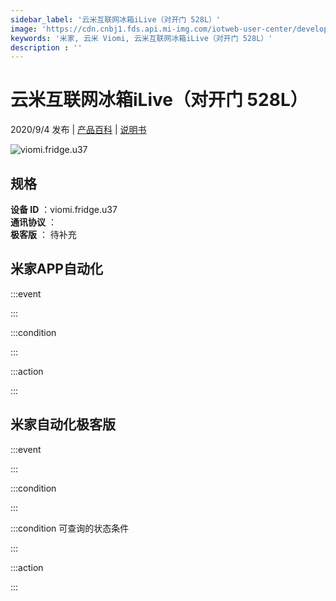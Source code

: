 ```yaml
---
sidebar_label: '云米互联网冰箱iLive（对开门 528L）'
image: 'https://cdn.cnbj1.fds.api.mi-img.com/iotweb-user-center/developer_1679048480987rxy3yq8W.png?GalaxyAccessKeyId=AKVGLQWBOVIRQ3XLEW&Expires=9223372036854775807&Signature=tEwwIsuR9iAehJjHDvLFOu+dmGg='
keywords: '米家, 云米 Viomi, 云米互联网冰箱iLive（对开门 528L）'
description : ''
---
```

# 云米互联网冰箱iLive（对开门 528L）

2020/9/4 发布 | [产品百科](https://home.mi.com/webapp/content/baike/product/index.html?model=viomi.fridge.u37/) | [说明书](https://home.mi.com/views/introduction.html?model=viomi.fridge.u37&region=cn)

![viomi.fridge.u37](https://cdn.cnbj1.fds.api.mi-img.com/iotweb-user-center/developer_1679048480987rxy3yq8W.png?GalaxyAccessKeyId=AKVGLQWBOVIRQ3XLEW&Expires=9223372036854775807&Signature=tEwwIsuR9iAehJjHDvLFOu+dmGg=)

## 规格  
> 
**设备 ID** ：viomi.fridge.u37  
**通讯协议** ：  
**极客版**  ： 待补充 


## 米家APP自动化  

:::event  

:::

:::condition  

:::

:::action   

:::

## 米家自动化极客版  

:::event  

:::

:::condition  

:::

:::condition 可查询的状态条件  

:::

:::action  

:::

        
